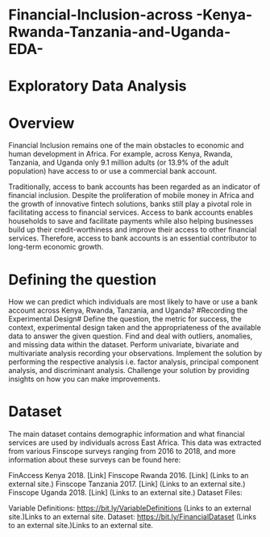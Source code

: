 # Financial-Inclusion-across -Kenya-Rwanda-Tanzania-and-Uganda-EDA-

# Exploratory Data Analysis #

# Overview #

Financial Inclusion remains one of the main obstacles to economic and human development in Africa. For example, across Kenya, Rwanda, Tanzania, and Uganda only 9.1 million adults (or 13.9% of the adult population) have access to or use a commercial bank account.

Traditionally, access to bank accounts has been regarded as an indicator of financial inclusion. Despite the proliferation of mobile money in Africa and the growth of innovative fintech solutions, banks still play a pivotal role in facilitating access to financial services. Access to bank accounts enables households to save and facilitate payments while also helping businesses build up their credit-worthiness and improve their access to other financial services. Therefore, access to bank accounts is an essential contributor to long-term economic growth.

# Defining the question # 
How we can predict which individuals are most likely to have or use a bank account across Kenya, Rwanda, Tanzania, and Uganda?
#Recording the Experimental Design#
Define the question, the metric for success, the context, experimental design taken and the appropriateness of the available data to answer the given question.
Find and deal with outliers, anomalies, and missing data within the dataset.
Perform univariate, bivariate and multivariate analysis recording your observations.
Implement the solution by performing the respective analysis i.e. factor analysis, principal component analysis, and discriminant analysis.
Challenge your solution by providing insights on how you can make improvements.

# Dataset #

The main dataset contains demographic information and what financial services are used by individuals across East Africa. This data was extracted from various Finscope surveys ranging from 2016 to 2018, and more information about these surveys can be found here:

FinAccess Kenya 2018. [Link]
Finscope Rwanda 2016. [Link] (Links to an external site.)
Finscope Tanzania 2017. [Link] (Links to an external site.)
Finscope Uganda 2018. [Link] (Links to an external site.)
Dataset Files:

Variable Definitions: https://bit.ly/VariableDefinitions (Links to an external site.)Links to an external site. 
Dataset: https://bit.ly/FinancialDataset (Links to an external site.)Links to an external site. 
 
